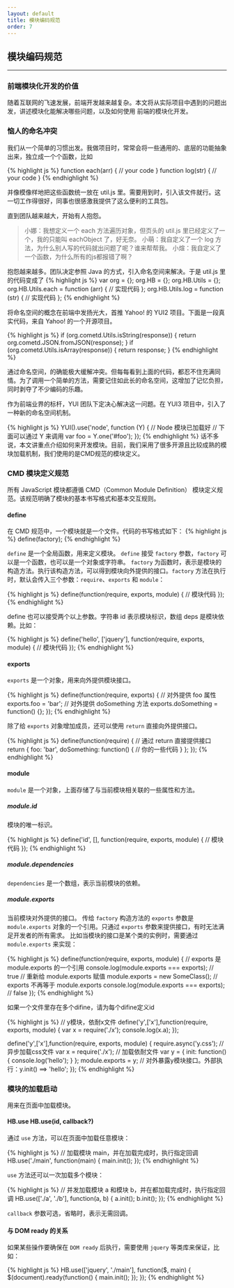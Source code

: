 ```yaml
---
layout: default
title: 模块编码规范
order: 7
---
```


## 模块编码规范
----------

### 前端模块化开发的价值
随着互联网的飞速发展，前端开发越来越复杂。本文将从实际项目中遇到的问题出发，讲述模块化能解决哪些问题，以及如何使用 前端的模块化开发。

### 恼人的命名冲突
我们从一个简单的习惯出发。我做项目时，常常会将一些通用的、底层的功能抽象出来，独立成一个个函数，比如

{% highlight js %}
function each(arr) {
  // your code
}
function log(str) {
  // your code
}
{% endhighlight %}

并像模像样地把这些函数统一放在 util.js 里。需要用到时，引入该文件就行。这一切工作得很好，同事也很感激我提供了这么便利的工具包。

直到团队越来越大，开始有人抱怨。

> 小娜：我想定义一个 each 方法遍历对象，但页头的 util.js 里已经定义了一个，我的只能叫 eachObject 了，好无奈。
> 小萌：我自定义了一个 log 方法，为什么别人写的代码就出问题了呢？谁来帮帮我。
> 小煊：我自定义了一个函数，为什么所有的js都报错了啊？

抱怨越来越多。团队决定参照 Java 的方式，引入命名空间来解决。于是 util.js 里的代码变成了
{% highlight js %}
var org = {};
org.HB = {};
org.HB.Utils = {};
org.HB.Utils.each = function (arr) {
  // 实现代码
};
org.HB.Utils.log = function (str) {
  // 实现代码
};
{% endhighlight %}

将命名空间的概念在前端中发扬光大，首推 Yahoo! 的 YUI2 项目。下面是一段真实代码，来自 Yahoo! 的一个开源项目。

{% highlight js %}
if (org.cometd.Utils.isString(response)) {
  return org.cometd.JSON.fromJSON(response);
}
if (org.cometd.Utils.isArray(response)) {
  return response;
}
{% endhighlight %}

通过命名空间，的确能极大缓解冲突。但每每看到上面的代码，都忍不住充满同情。为了调用一个简单的方法，需要记住如此长的命名空间，这增加了记忆负担，同时剥夺了不少编码的乐趣。

作为前端业界的标杆，YUI 团队下定决心解决这一问题。在 YUI3 项目中，引入了一种新的命名空间机制。

{% highlight js %}
YUI().use('node', function (Y) {
  // Node 模块已加载好
  // 下面可以通过 Y 来调用
  var foo = Y.one('#foo');
});
{% endhighlight %}
话不多说，本文讲重点介绍如何来开发模块。目前，我们采用了很多开源且比较成熟的模块加载机制，我们使用的是CMD规范的模块定义。

### CMD 模块定义规范
所有 JavaScript 模块都遵循 CMD（Common Module Definition） 模块定义规范。该规范明确了模块的基本书写格式和基本交互规则。

#### define
在 CMD 规范中，一个模块就是一个文件。代码的书写格式如下：
{% highlight js %}
define(factory);
{% endhighlight %}

`define` 是一个全局函数，用来定义模块。 `define` 接受 `factory` 参数，`factory` 可以是一个函数，也可以是一个对象或字符串。 `factory` 为函数时，表示是模块的构造方法。执行该构造方法，可以得到模块向外提供的接口。`factory` 方法在执行时，默认会传入三个参数：`require`、`exports` 和 `module`：

{% highlight js %}
define(function(require, exports, module) {
  // 模块代码
});
{% endhighlight %}

define 也可以接受两个以上参数。字符串 id 表示模块标识，数组 deps 是模块依赖。比如：

{% highlight js %}
define('hello', ['jquery'], function(require, exports, module) {
  // 模块代码
});
{% endhighlight %}

#### exports
`exports` 是一个对象，用来向外提供模块接口。

{% highlight js %}
define(function(require, exports) {
  // 对外提供 foo 属性
  exports.foo = 'bar';
  // 对外提供 doSomething 方法
  exports.doSomething = function() {};
});
{% endhighlight %}

除了给 `exports` 对象增加成员，还可以使用 `return` 直接向外提供接口。

{% highlight js %}
define(function(require) {
  // 通过 return 直接提供接口
  return {
    foo: 'bar',
    doSomething: function() {
        // 你的一些代码
    }
  };
});
{% endhighlight %}

#### module
`module` 是一个对象，上面存储了与当前模块相关联的一些属性和方法。

##### module.id
模块的唯一标识。

{% highlight js %}
define('id', [], function(require, exports, module) {
  // 模块代码
});
{% endhighlight %}

##### module.dependencies
`dependencies` 是一个数组，表示当前模块的依赖。

##### module.exports
当前模块对外提供的接口。 传给 `factory` 构造方法的 `exports` 参数是 `module.exports` 对象的一个引用。只通过 `exports` 参数来提供接口，有时无法满足开发者的所有需求。 比如当模块的接口是某个类的实例时，需要通过 `module.exports` 来实现：

{% highlight js %}
define(function(require, exports, module) {
  // exports 是 module.exports 的一个引用
  console.log(module.exports === exports); // true
  // 重新给 module.exports 赋值
  module.exports = new SomeClass();
  // exports 不再等于 module.exports
  console.log(module.exports === exports); // false
});
{% endhighlight %}

如果一个文件里存在多个difine，请为每个difine定义id

{% highlight js %}
// y模块，依耐x文件
define('y',['x'],function(require, exports, module) {
  var x = require('./x');
  console.log(x.a);
});

define('y',['x'],function(require, exports, module) {
  require.async('y.css');  // 异步加载css文件
  var x = require('./x');  // 加载依耐文件
  var y = {
     init: function(){
         console.log('hello');
     }
  };
  module.exports = y; // 对外暴露y模块接口。外部执行：y.init() ==> 'hello';
});
{% endhighlight %}

### 模块的加载启动
用来在页面中加载模块。

#### HB.use HB.use(id, callback?)
通过 `use` 方法，可以在页面中加载任意模块：

{% highlight js %}
// 加载模块 main，并在加载完成时，执行指定回调
HB.use('./main', function(main) {
  main.init();
});
{% endhighlight %}

`use` 方法还可以一次加载多个模块：

{% highlight js %}
// 并发加载模块 a 和模块 b，并在都加载完成时，执行指定回调
HB.use(['./a', './b'], function(a, b) {
  a.init();
  b.init();
});
{% endhighlight %}

`callback` 参数可选，省略时，表示无需回调。

#### 与 DOM ready 的关系
如果某些操作要确保在 `DOM ready` 后执行，需要使用 `jquery` 等类库来保证，比如：

{% highlight js %}
HB.use(['jquery', './main'], function($, main) {
  $(document).ready(function() {
    main.init();
  });
});
{% endhighlight %}
